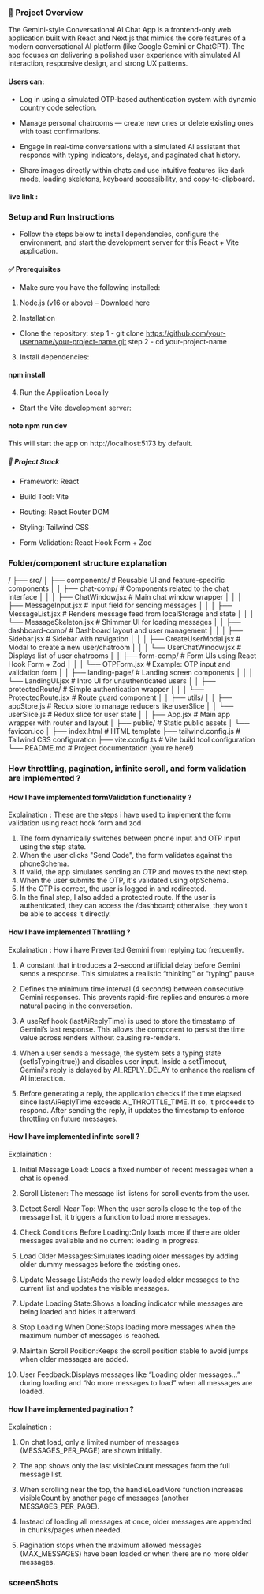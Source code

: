 

### 📖 Project Overview
The Gemini-style Conversational AI Chat App is a frontend-only web application built with React and Next.js that mimics the core features of a modern conversational AI platform (like Google Gemini or ChatGPT). The app focuses on delivering a polished user experience with simulated AI interaction, responsive design, and strong UX patterns.

#### Users can:

- Log in using a simulated OTP-based authentication system with dynamic country code selection.

- Manage personal chatrooms — create new ones or delete existing ones with toast confirmations.

- Engage in real-time conversations with a simulated AI assistant that responds with typing indicators, delays, and paginated chat history.

- Share images directly within chats and use intuitive features like dark mode, loading skeletons, keyboard accessibility, and copy-to-clipboard.


#### live link : 

### Setup and Run Instructions
- Follow the steps below to install dependencies, configure the environment, and start the development server for this React + Vite application.

#### ✅ Prerequisites
- Make sure you have the following installed:

1) Node.js (v16 or above) – Download here


2) Installation
- Clone the repository:
step 1 - git clone https://github.com/your-username/your-project-name.git
step 2 - cd your-project-name

3) Install dependencies:
#### npm install

4) Run the Application Locally
 - Start the Vite development server:
#### note npm run dev

This will start the app on http://localhost:5173 by default.




##### 🧪 Project Stack
- Framework: React

- Build Tool: Vite

- Routing: React Router DOM

- Styling: Tailwind CSS

- Form Validation: React Hook Form + Zod


### Folder/component structure explanation 

/
├── src/
│   ├── components/                 # Reusable UI and feature-specific components
│   │   ├── chat-comp/              # Components related to the chat interface
│   │   │   ├── ChatWindow.jsx          # Main chat window wrapper
│   │   │   ├── MessageInput.jsx         # Input field for sending messages
│   │   │   ├── MessageList.jsx          # Renders message feed from localStorage and state
│   │   │   └── MessageSkeleton.jsx      # Shimmer UI for loading messages
│   │   ├── dashboard-comp/         # Dashboard layout and user management
│   │   │   ├── Sidebar.jsx              # Sidebar with navigation
│   │   │   ├── CreateUserModal.jsx      # Modal to create a new user/chatroom
│   │   │   └── UserChatWindow.jsx       # Displays list of user chatrooms
│   │   ├── form-comp/             # Form UIs using React Hook Form + Zod
│   │   │   └── OTPForm.jsx             # Example: OTP input and validation form
│   │   ├── landing-page/          # Landing screen components
│   │   │   └── LandingUI.jsx           # Intro UI for unauthenticated users
│   │   ├── protectedRoute/        # Simple authentication wrapper
│   │   │   └── ProtectedRoute.jsx      # Route guard component
│
│   ├── utils/
│   │   ├── appStore.js                # Redux store to manage reducers like userSlice
│   │   └── userSlice.js              # Redux slice for user state
│
│   ├── App.jsx                        # Main app wrapper with router and layout
│
├── public/                            # Static public assets
│   └── favicon.ico
│
├── index.html                         # HTML template
├── tailwind.config.js                 # Tailwind CSS configuration
├── vite.config.ts                     # Vite build tool configuration
└── README.md                          # Project documentation (you're here!)





###  How throttling, pagination, infinite scroll, and form validation are implemented ? 

#### How I have implemented formValidation functionality ?
Explaination : These are the steps i have used to implement the form validation using react hook form and zod 
 1) The form dynamically switches between phone input and OTP input using the step state.
 2) When the user clicks "Send Code", the form validates against the phoneSchema.
 3) If valid, the app simulates sending an OTP and moves to the next step.
 4) When the user submits the OTP, it's validated using otpSchema.
 5) If the OTP is correct, the user is logged in and redirected.
 6) In the final step, I also added a protected route. If the user is authenticated, they can access the /dashboard; otherwise, they won't be able to access it directly.

#### How I have implemented Throtlling ?
Explaination : How i have Prevented Gemini from replying too frequently.
1) A constant that introduces a 2-second artificial delay before Gemini sends a response. This simulates a realistic “thinking” or “typing” pause.

2) Defines the minimum time interval (4 seconds) between consecutive Gemini responses. This prevents rapid-fire replies and ensures a more natural pacing in the conversation.

3) A useRef hook (lastAiReplyTime) is used to store the timestamp of Gemini’s last response. This allows the component to persist the time value across renders without causing re-renders.

4) When a user sends a message, the system sets a typing state (setIsTyping(true)) and disables user input. Inside a setTimeout, Gemini's reply is delayed by AI_REPLY_DELAY to enhance the realism of AI interaction.

5) Before generating a reply, the application checks if the time elapsed since lastAiReplyTime exceeds AI_THROTTLE_TIME. If so, it proceeds to respond. After sending the reply, it updates the timestamp to enforce throttling on future messages.


#### How I have implemented infinte scroll ?
Explaination : 
1) Initial Message Load: Loads a fixed number of recent messages when a chat is opened.

2) Scroll Listener: The message list listens for scroll events from the user.

3) Detect Scroll Near Top: When the user scrolls close to the top of the message list, it triggers a function to load more messages.

4) Check Conditions Before Loading:Only loads more if there are older messages available and no current loading in progress.

5) Load Older Messages:Simulates loading older messages by adding older dummy messages before the existing ones.

6) Update Message List:Adds the newly loaded older messages to the current list and updates the visible messages.

7) Update Loading State:Shows a loading indicator while messages are being loaded and hides it afterward.

8) Stop Loading When Done:Stops loading more messages when the maximum number of messages is reached.

9) Maintain Scroll Position:Keeps the scroll position stable to avoid jumps when older messages are added.

10) User Feedback:Displays messages like “Loading older messages...” during loading and “No more messages to load” when all messages are loaded.


#### How I have implemented pagination ?
Explaination :
1) On chat load, only a limited number of messages (MESSAGES_PER_PAGE) are shown initially.

2) The app shows only the last visibleCount messages from the full message list.

3) When scrolling near the top, the handleLoadMore function increases visibleCount by another page of messages (another MESSAGES_PER_PAGE).


4) Instead of loading all messages at once, older messages are appended in chunks/pages when needed.

5) Pagination stops when the maximum allowed messages (MAX_MESSAGES) have been loaded or when there are no more older messages.


### screenShots








